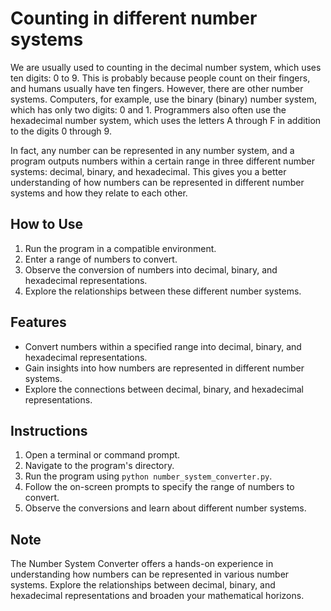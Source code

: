 # Counting in different number systems

We are usually used to counting in the decimal number system, which uses ten digits: 0 to 9. This is probably because people count on their fingers, and humans usually have ten fingers. However, there are other number systems. Computers, for example, use the binary (binary) number system, which has only two digits: 0 and 1. Programmers also often use the hexadecimal number system, which uses the letters A through F in addition to the digits 0 through 9.

In fact, any number can be represented in any number system, and a program outputs numbers within a certain range in three different number systems: decimal, binary, and hexadecimal. This gives you a better understanding of how numbers can be represented in different number systems and how they relate to each other.

## How to Use

1. Run the program in a compatible environment.
2. Enter a range of numbers to convert.
3. Observe the conversion of numbers into decimal, binary, and hexadecimal representations.
4. Explore the relationships between these different number systems.

## Features

- Convert numbers within a specified range into decimal, binary, and hexadecimal representations.
- Gain insights into how numbers are represented in different number systems.
- Explore the connections between decimal, binary, and hexadecimal representations.

## Instructions

1. Open a terminal or command prompt.
2. Navigate to the program's directory.
3. Run the program using `python number_system_converter.py`.
4. Follow the on-screen prompts to specify the range of numbers to convert.
5. Observe the conversions and learn about different number systems.

## Note

The Number System Converter offers a hands-on experience in understanding how numbers can be represented in various number systems. Explore the relationships between decimal, binary, and hexadecimal representations and broaden your mathematical horizons.
